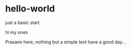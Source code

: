 # hello-world
just a basic start


hi my ones

Prasann here, nothing but a simple text 
have a good day...

